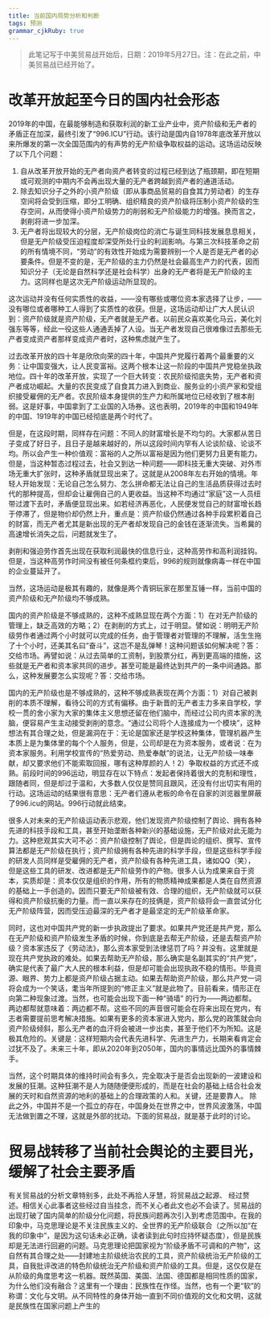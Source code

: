 ```yaml
---
title: 当前国内局势分析和判断 
tags: 预测
grammar_cjkRuby: true
---
```

> 此笔记写于中美贸易战开始后，日期：2019年5月27日。注：在此之前，中美贸易战已经开始了。
# 改革开放起至今日的国内社会形态
2019年的中国，在最能够制造和获取利润的新工业产业中，资产阶级和无产者的矛盾正在加深，最终引发了“996.ICU”行动。该行动是国内自1978年底改革开放以来所爆发的第一次全国范围内的有声势的无产阶级争取权益的运动。这场运动反映了以下几个问题：

1. 自从改革开放开始的无产者向资产者转变的过程已经到达了瓶颈期，即在短期或可观测的中期内不会再出现大量的无产者跨越到资产者的通道活动。
2. 除去知识分子之外的小资产阶级（即从事商品贸易的自食其力劳动者）的生存空间将会受到压缩，即分工明确、组织精良的资产阶级将压制小资产阶级的生存空间，从而使得小资产阶级势力的削弱和无产阶级能力的增强。换而言之，剥削将进一步加深。
3. 无产者将出现较大的分层，无产阶级岗位的消亡与诞生同科技发展息息相关，但是无产阶级受压迫程度却深受所处行业的利润影响。与第三次科技革命之前的所有情境不同，“劳动”的有效性开始成为需要辨别一个人是否是无产者的必要条件。但是不变的是，无产阶级的主力仍然是社会最高生产力的代表，因而知识分子（无论是自然科学还是社会科学）出身的无产者将是无产阶级的主力。这同样也是这次无产阶级运动所显现的。

这次运动并没有任何实质性的收益，——没有哪些或哪位资本家选择了让步，——没有哪位或者哪种工人得到了实质性的收获。但是，这场运动却让广大人民认识到：资产阶级就是资产阶级，无产者就是无产者。以前民众喜欢美化马云，美化刘强东等等，经此一役这些人通通丢掉了人设。当无产者发现自己很难像过去那些无产者变成资产者那样变成资产者时，这种焦虑就产生了。

过去改革开放的四十年是欣欣向荣的四十年，中国共产党履行着两个最重要的义务：让中国变强大，让人民变富裕。这两个根本让这一阶段的中国共产党稳坐执政地位。四十年的改革开放，实现了一个巨大转变：农民阶级彻底失势，无产者和资产者成功崛起。大量的农民变成了自食其力进入到商业、服务业的小资产家和受组织接受雇佣的无产者。农民阶级本身提供的生产力和所属地位已经收到了根本削弱。这是好事，中国拿到了工业国的入场券。这也表明，2019年的中国和1949年的中国、1919年的中国已经彻底是两个时代了。

但是，在这段时期，同样存在问题：不同人的财富增长是不均匀的。大家都从苦日子变成了好日子，且日子是越来越好的，所以这段时间内罕有人论谈阶级、论谈不均。所以会产生一种价值观：富裕的人之所以富裕是因为他们更努力且更有能力。但是，当这种暂态过程过去，社会又到达一种问题——即科技无重大突破、对外市场无重大扩张时，这种矛盾就显现出来了。这就是从2008年左右开始的情境。年轻人开始发现：无论自己怎么努力、怎么拼命都无法让自己的生活品质获得过去时代的那种提高，但却会让雇佣自己的人更收益。当这种不均通过“家庭”这一人员纽带过渡下去时，矛盾便显现出来。如若经济再恶化，人民便发觉自己的财富增长趋于停滞了，但是物价却仍然上升，重点是：资产阶级仍然通过各种手段累积着自己的财富，而无产者尤其是新出现的无产者却发现自己的金钱在逐渐流失。当希冀的高速增长消失之后，问题就发生了。

剥削和强迫劳作首先出现在获取利润最快的信息行业，这种高劳作和高利润挂钩。但是，当这种高劳作时间没有被任何条框约束后，996的规则就像病毒一样在中国的企业蔓延开了。

当然，这场运动是极其有趣的，就像是两个青铜玩家在那里互锤一样，当前中国的资产阶级和无产阶级均不够成熟。

国内的资产阶级是不够成熟的，这种不成熟显现在两个方面：1）在对无产阶级的管理上，缺乏高效的方略；2）在剥削的方式上，过于明显。譬如说：明明无产阶级劳作者通过两个小时就可以完成的任务，由于管理者对管理的不理解，活生生拖了十个小时，还美其名曰“奋斗”，这岂不是乱弹琴！这种问题该如何解决呢？答：交给市场。再譬如说：从过去简单的工资制，到股票分红，再到更高端的措施，这些就是无产者和资本家共同的进步。甚至可能是最终达到共产的一条中间通路。那么，这种发展要怎么实现呢？答：交给市场。

国内的无产阶级也是不够成熟的，这种不够成熟表现在两个方面：1）对自己被剥削的本质不理解，看待公司的方式有偏移。由于新晋的无产者主力多来自学校，学校一贯的舍小家为大家的集体主义思想还留在他们脑中，而经过公司内资本家的洗脑，便容易产生主动接受剥削的意念。“通过公司将个人连接成为一个模块”，这种想法有其合理之处，但是漏洞在于：无论是国家还是学校这种集体，管理机器产生本质上是为集体里的每个个人服务，但是，公司却是在为资本服务，或者说：在为资本家服务。利用学校宣传的“热爱劳动、热爱奉献”的说法，让无产阶级一味奉献，却又要求他们不能索取回报，哪有这种厚颜的人！2）争取权益的方式还不成熟。前段时间的996运动，明显存在以下特点：发起者保持着很大的克制和理性，跟随者同，但是却过于温和，大多数人仅仅是赞同且跟风，还没有付出切实有用的行动。这场运动的结果很有意思：无产者们遵从老板的命令在自家的浏览器里屏蔽了996.icu的网站。996行动就此结束。

很多人对未来的无产阶级运动表示悲观，他们发现资产阶级控制了舆论、拥有各种先进的科技手段和工具，甚至开始垄断各种新兴的基础设施，无产阶级对此无能为力。这种悲观其实大可不必：资产阶级控制了舆论，但是舆论的组织、撰写、宣传算法都是无产阶级在执行；资产阶级拥有各种先进的科学手段，但是这些科学手段的研发人员同样是受雇佣的无产者，资产阶级有各种先进工具，诸如QQ（笑），但是这些工具的研发、改进都是无产阶级劳作的产物。很多人认为成果来自于资本，实质却是：资本仅仅是组织的作用，所有的物质精神成果都是人类在自然资源的基础上一手创造的。因而只要无产阶级被有效、合理的组织，无产阶级就可以获得和资产阶级抗衡的力量。而一直以来存在的技俩是，资产阶级将会一直尝试分化无产阶级阵营，因而受压迫最深的无产者才是最坚定的无产阶级革命家。

同时，这也对中国共产党的新一步执政提出了要求。如果共产党还是共产党，那么在无产阶级和资产阶级发生矛盾的时候，你到底是去帮无产阶级，还是去帮资产阶级？资本家违反了《劳动法》，那么资本家受到法律惩罚了吗？并没有。这里就是现在共产党执政的难处。如果去帮助无产阶级，那么确实是名副其实的“共产党”，确实是代表了最广大人民的根本利益，但是却可能会出现执政不稳的情形。毕竟资源、眼界、势力上都是资产阶级占据主动。如果去帮助资产阶级，那么共产党一词将会成为一个笑话，耄当年所提到的“修正主义”就是此物了。目前看来，情形正在向第二种现象过渡。当然，也可能会出现下面一种“骑墙” 的行为——两边都帮。两边都帮就意味着：两边都不帮。这些不同的声音很可能会在将来出现在党内，有志者需要提前思考解决措施。如果有更多的资本家进入党内，那么党的政策就会向资产阶级倾斜，那么无产者的血汗将会被进一步出卖，甚至于他们不为所知。这是极其危险的。关键是：这样短期内会代表先进科学、先进生产力，长期来看肯定会过犹不及了。未来三十年，即从2020年到2050年，国内的事情远比国外的事情棘手。

当然，这个时期具体的维持时间会有多久，完全取决于是否会出现新的一波建设和发展的狂潮。这种狂潮不是人为随随便便形成的，而是在社会的基础上结合社会发展的天时和自然资源的地利的基础上的合理政策的人和。关键，还是要靠人。
除此之外，中国并不是一个孤立的存在，中国身处在世界之中，世界风波激荡，中国无法做到置之不理，这就是外部的扰动。下面的贸易战，就是基于此时的讨论。

# 贸易战转移了当前社会舆论的主要目光，缓解了社会主要矛盾
有关贸易战的分析文章特别多，此处不再拾人牙慧，将贸易战之起源、 经过赘述。相信关心此事者这些经过自当挂念，而不关心者此文也必不会读了。贸易战的出现打破了国内简单的阶级分化问题，将民族问题再次引入到考虑范围中。在我的印象中，马克思理论是不关注民族主义的、全世界的无产阶级联合（之所以加“在我的印象中”，是因为这句话未必正确，读者读到此句时应持怀疑态度），但是民族却是无法进行回避的问题。马克思理论把国家视为“阶级矛盾不可调和的产物”，这自然有其合理之处——封建地主阶级统治农民的工具，资产阶级统治无产阶级的工具，自我批评改进的特色阶级统治无产阶级和资产阶级的工具。但是，这仅仅是在从阶级的角度思考这一机器。既然英国、美国、法国、德国都是相同性质的国家，为什么他们没有融合？这里有一个理由：民族性在作怪。当然，也有一个更“软”的称谓：文化与文明。从不同特性的身体开始一直到不同价值观的文化和文明，这就是民族性在国家问题上产生的
